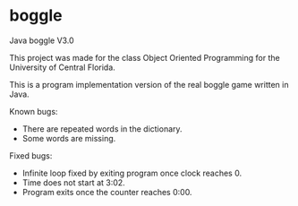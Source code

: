 # boggle
Java boggle V3.0


This project was made for the class Object Oriented Programming for the University of Central Florida. 

This is a program implementation version of the real boggle game written in Java. 

Known bugs:
- There are repeated words in the dictionary.
- Some words are missing.

Fixed bugs:
- Infinite loop fixed by exiting program once clock reaches 0. 
- Time does not start at 3:02.
- Program exits once the counter reaches 0:00.
